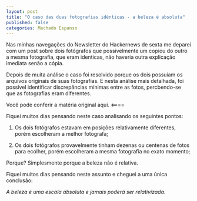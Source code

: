 ```yaml
---
layout: post
title: "O caso das duas fotografias idênticas - a beleza é absoluta"
published: false
categories: Machado Espanso
---
```


Nas minhas navegações do Newsletter do Hackernews de sexta me deparei com um post sobre dois fotógrafos que possivelmente um copiou do outro a mesma fotografia, que eram identicas, não haveria outra explicação imediata senão a cópia.

Depois de muita análise o caso foi resolvido porque os dois possuiam os arquivos originais de suas fotografias. E nesta análise mais detalhada, foi possível identificar discrepâncias mínimas entre as fotos, percbendo-se que as fotografias eram diferentes.

Você pode conferir a matéria original aqui. <====

Fiquei muitos dias pensando neste caso analisando os seguintes pontos:

1. Os dois fotógrafos estavam em posições relativamente diferentes, porém escolheram a melhor fotografa;

2. Os dois fotógrafos provavelmente tinham dezenas ou centenas de fotos para ecolher, porém escolheram a mesma fotografia no exato momento;

Porque? Simplesmente porque a beleza não é relativa.

Fiquei muitos dias pensando neste assunto e cheguei a uma única conclusão:
 
 _A beleza é uma escala absoluta e jamais poderá ser relativizada_.
